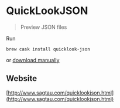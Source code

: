 # QuickLookJSON

> Preview JSON files

Run 

```shell
brew cask install quicklook-json
```

 or [download manually](http://www.sagtau.com/media/QuickLookJSON.qlgenerator.zip)

## Website
[http://www.sagtau.com/quicklookjson.html](http://www.sagtau.com/quicklookjson.html)